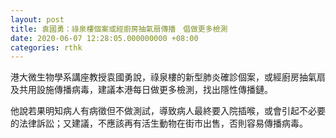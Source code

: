 ```yaml
---
layout: post
title: 袁國勇：祿泉樓個案或經廚房抽氣扇傳播　倡做更多檢測
date: 2020-06-07 12:28:05.000000000 +08:00
categories: rthk
---
```


港大微生物學系講座教授袁國勇說，祿泉樓的新型肺炎確診個案，或經廚房抽氣扇及共用設施傳播病毒，建議本港每日做更多檢測，找出隱性傳播鏈。

他說若果明知病人有病徵但不做測試，導致病人最終要入院插喉，或會引起不必要的法律訴訟；又建議，不應該再有活生動物在街市出售，否則容易傳播病毒。
